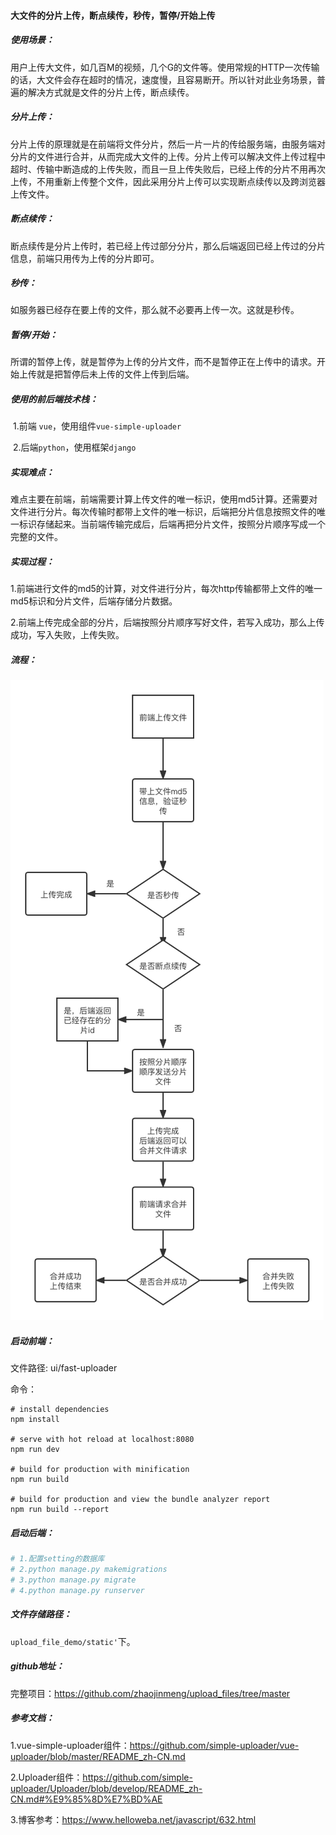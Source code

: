#### 大文件的分片上传，断点续传，秒传，暂停/开始上传

##### 使用场景：

​		用户上传大文件，如几百M的视频，几个G的文件等。使用常规的HTTP一次传输的话，大文件会存在超时的情况，速度慢，且容易断开。所以针对此业务场景，普遍的解决方式就是文件的分片上传，断点续传。

##### 分片上传：

​		分片上传的原理就是在前端将文件分片，然后一片一片的传给服务端，由服务端对分片的文件进行合并，从而完成大文件的上传。分片上传可以解决文件上传过程中超时、传输中断造成的上传失败，而且一旦上传失败后，已经上传的分片不用再次上传，不用重新上传整个文件，因此采用分片上传可以实现断点续传以及跨浏览器上传文件。

##### 断点续传：

​		断点续传是分片上传时，若已经上传过部分分片，那么后端返回已经上传过的分片信息，前端只用传为上传的分片即可。

##### 秒传：

​		如服务器已经存在要上传的文件，那么就不必要再上传一次。这就是秒传。

##### 暂停/开始：

​		所谓的暂停上传，就是暂停为上传的分片文件，而不是暂停正在上传中的请求。开始上传就是把暂停后未上传的文件上传到后端。



##### 使用的前后端技术栈：

​			1.前端 `vue`，使用组件`vue-simple-uploader`

​			2.后端`python`，使用框架`django`

##### 实现难点：

​		难点主要在前端，前端需要计算上传文件的唯一标识，使用md5计算。还需要对文件进行分片。每次传输时都带上文件的唯一标识，后端把分片信息按照文件的唯一标识存储起来。当前端传输完成后，后端再把分片文件，按照分片顺序写成一个完整的文件。

##### 实现过程：

​		1.前端进行文件的md5的计算，对文件进行分片，每次http传输都带上文件的唯一md5标识和分片文件，后端存储分片数据。

​		2.前端上传完成全部的分片，后端按照分片顺序写好文件，若写入成功，那么上传成功，写入失败，上传失败。



##### 流程：



![大文件上传流程](https://github.com/zhaojinmeng/upload_files/blob/master/utils/%E5%A4%A7%E6%96%87%E4%BB%B6%E4%B8%8A%E4%BC%A0%E6%B5%81%E7%A8%8B.png)



##### 启动前端：

文件路径: ui/fast-uploader

命令：

```shell
# install dependencies
npm install

# serve with hot reload at localhost:8080
npm run dev

# build for production with minification
npm run build

# build for production and view the bundle analyzer report
npm run build --report
```

##### 启动后端：

```python
# 1.配置setting的数据库
# 2.python manage.py makemigrations
# 3.python manage.py migrate
# 4.python manage.py runserver
```

##### 文件存储路径：

`upload_file_demo/static'`下。

##### github地址：

完整项目：https://github.com/zhaojinmeng/upload_files/tree/master

##### 参考文档：

1.vue-simple-uploader组件：https://github.com/simple-uploader/vue-uploader/blob/master/README_zh-CN.md

2.Uploader组件：https://github.com/simple-uploader/Uploader/blob/develop/README_zh-CN.md#%E9%85%8D%E7%BD%AE

3.博客参考：https://www.helloweba.net/javascript/632.html





